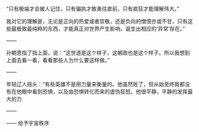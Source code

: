 “只有极端才会被人记住，只有偏执才敢勇往直前，只有疯狂才能理解伟大。”

我对它的理解是，无论是正向的热爱或者崇敬，还是负向的憎恨亦或不甘，只有这些最极致最纯粹的东西，才能真正对世界产生影响，诞生出相应的‘异常’存在。”

——

孙朝恩指了指上面，说：“这世道是这个样子，这朝政也是这个样子。所以我想到上面去看一看，看看那些人为什么要这样做。”

——

年轻辽人摇头：“有些英雄不是用力量来衡量的。他虽然败了，但从始至终我都没有在他眼中看到恐惧，以及由恐惧转化而来的虚伪狂怒。他很平静，平静的发挥最大的力

——

——
给予宇宙秩序
